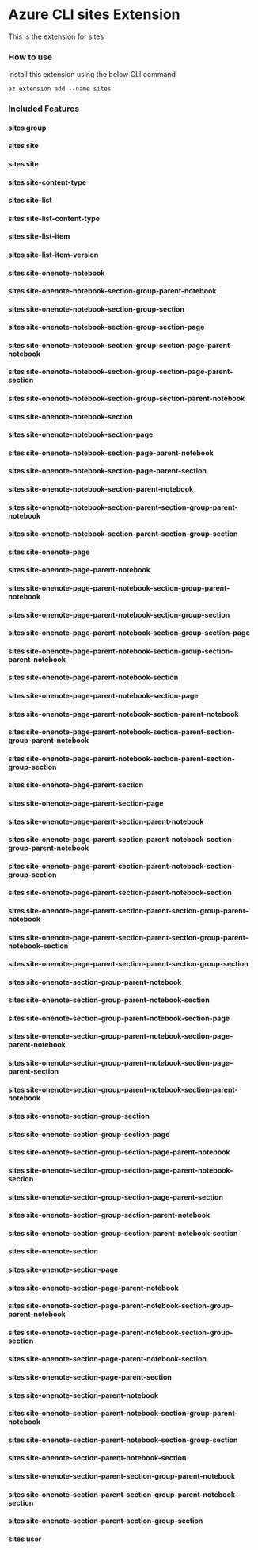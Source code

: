 # Azure CLI sites Extension #
This is the extension for sites

### How to use ###
Install this extension using the below CLI command
```
az extension add --name sites
```

### Included Features ###
#### sites group ####
#### sites site ####
#### sites site ####
#### sites site-content-type ####
#### sites site-list ####
#### sites site-list-content-type ####
#### sites site-list-item ####
#### sites site-list-item-version ####
#### sites site-onenote-notebook ####
#### sites site-onenote-notebook-section-group-parent-notebook ####
#### sites site-onenote-notebook-section-group-section ####
#### sites site-onenote-notebook-section-group-section-page ####
#### sites site-onenote-notebook-section-group-section-page-parent-notebook ####
#### sites site-onenote-notebook-section-group-section-page-parent-section ####
#### sites site-onenote-notebook-section-group-section-parent-notebook ####
#### sites site-onenote-notebook-section ####
#### sites site-onenote-notebook-section-page ####
#### sites site-onenote-notebook-section-page-parent-notebook ####
#### sites site-onenote-notebook-section-page-parent-section ####
#### sites site-onenote-notebook-section-parent-notebook ####
#### sites site-onenote-notebook-section-parent-section-group-parent-notebook ####
#### sites site-onenote-notebook-section-parent-section-group-section ####
#### sites site-onenote-page ####
#### sites site-onenote-page-parent-notebook ####
#### sites site-onenote-page-parent-notebook-section-group-parent-notebook ####
#### sites site-onenote-page-parent-notebook-section-group-section ####
#### sites site-onenote-page-parent-notebook-section-group-section-page ####
#### sites site-onenote-page-parent-notebook-section-group-section-parent-notebook ####
#### sites site-onenote-page-parent-notebook-section ####
#### sites site-onenote-page-parent-notebook-section-page ####
#### sites site-onenote-page-parent-notebook-section-parent-notebook ####
#### sites site-onenote-page-parent-notebook-section-parent-section-group-parent-notebook ####
#### sites site-onenote-page-parent-notebook-section-parent-section-group-section ####
#### sites site-onenote-page-parent-section ####
#### sites site-onenote-page-parent-section-page ####
#### sites site-onenote-page-parent-section-parent-notebook ####
#### sites site-onenote-page-parent-section-parent-notebook-section-group-parent-notebook ####
#### sites site-onenote-page-parent-section-parent-notebook-section-group-section ####
#### sites site-onenote-page-parent-section-parent-notebook-section ####
#### sites site-onenote-page-parent-section-parent-section-group-parent-notebook ####
#### sites site-onenote-page-parent-section-parent-section-group-parent-notebook-section ####
#### sites site-onenote-page-parent-section-parent-section-group-section ####
#### sites site-onenote-section-group-parent-notebook ####
#### sites site-onenote-section-group-parent-notebook-section ####
#### sites site-onenote-section-group-parent-notebook-section-page ####
#### sites site-onenote-section-group-parent-notebook-section-page-parent-notebook ####
#### sites site-onenote-section-group-parent-notebook-section-page-parent-section ####
#### sites site-onenote-section-group-parent-notebook-section-parent-notebook ####
#### sites site-onenote-section-group-section ####
#### sites site-onenote-section-group-section-page ####
#### sites site-onenote-section-group-section-page-parent-notebook ####
#### sites site-onenote-section-group-section-page-parent-notebook-section ####
#### sites site-onenote-section-group-section-page-parent-section ####
#### sites site-onenote-section-group-section-parent-notebook ####
#### sites site-onenote-section-group-section-parent-notebook-section ####
#### sites site-onenote-section ####
#### sites site-onenote-section-page ####
#### sites site-onenote-section-page-parent-notebook ####
#### sites site-onenote-section-page-parent-notebook-section-group-parent-notebook ####
#### sites site-onenote-section-page-parent-notebook-section-group-section ####
#### sites site-onenote-section-page-parent-notebook-section ####
#### sites site-onenote-section-page-parent-section ####
#### sites site-onenote-section-parent-notebook ####
#### sites site-onenote-section-parent-notebook-section-group-parent-notebook ####
#### sites site-onenote-section-parent-notebook-section-group-section ####
#### sites site-onenote-section-parent-notebook-section ####
#### sites site-onenote-section-parent-section-group-parent-notebook ####
#### sites site-onenote-section-parent-section-group-parent-notebook-section ####
#### sites site-onenote-section-parent-section-group-section ####
#### sites user ####